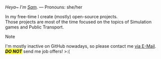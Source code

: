 *Heya~ I'm [Sam](https://sam302.de).* — Pronouns: she/her

In my free-time I create (mostly) open-source projects.\
Those projects are most of the time focused on the topics of Simulation games and Public Transport.

> [!NOTE]
> I'm mostly inactive on GitHub nowadays, so please contact me [via E-Mail](mailto://sam@gamingcraft.de).\
> <mark>***DO NOT***</mark> send me job offers! >:(
